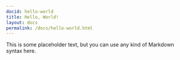 ```yaml
---
docid: hello-world
title: Hello, World!
layout: docs
permalink: /docs/hello-world.html
---
```


This is some placeholder text, but you can use any kind of Markdown syntax here.